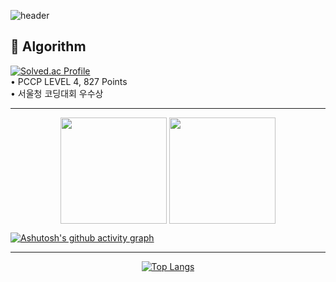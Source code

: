 ![header](https://capsule-render.vercel.app/api?type=waving&height=300&text=New%20Type,%20%20gyongcode&fontColor=000000&&color=748ED1&animation=twinkling)

<!--
[![Solved.ac Profile](http://mazassumnida.wtf/api/v2/generate_badge?boj=gyongcode)](https://solved.ac/gyongcode/) -->


<div>
  <h2> 🧠 Algorithm</h2>
  <a href="https://solved.ac/gyongcode/">
    <img src="http://mazassumnida.wtf/api/v2/generate_badge?boj=gyongcode" alt="Solved.ac Profile"/>
  </a>
  <br>
  •  PCCP LEVEL 4, 827 Points
  <br>
  •  서울청 코딩대회 우수상     
</div>

---

 <!--
![gyongcode's GitHub stats](https://github-readme-stats.vercel.app/api?username=gyongcode&show_icons=true&theme=blue_navy)
[![GitHub Streak](https://streak-stats.demolab.com/?user=gyongcode&theme=blue-navy)](https://git.io/streak-stats)
-->

<p align="center">
  <img src="https://github-readme-stats.vercel.app/api?username=gyongcode&show_icons=true&theme=blue_navy" height="170" style="vertical-align: top;"/>
  <img src="https://streak-stats.demolab.com/?user=gyongcode&theme=blue-navy" height="170" style="vertical-align: top;"/>
</p>


 
[![Ashutosh's github activity graph](https://github-readme-activity-graph.vercel.app/graph?username=gyongcode&theme=tokyo-night)](https://github.com/ashutosh00710/github-readme-activity-graph)

---




 <!-- [![Top Langs](https://github-readme-stats.vercel.app/api/top-langs/?username=gyongcode)](https://github.com/anuraghazra/github-readme-stats) -->
 <p align="center">
  <a href="https://github.com/anuraghazra/github-readme-stats">
    <img src="https://github-readme-stats.vercel.app/api/top-langs/?username=gyongcode&theme=blue_navy" alt="Top Langs"/>
  </a>
</p>


